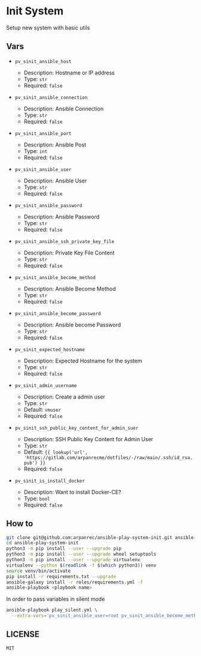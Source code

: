 # Init System

Setup new system with basic utils

## Vars

- `pv_sinit_ansible_host`

  - Description: Hostname or IP address
  - Type: `str`
  - Required: `false`

- `pv_sinit_ansible_connection`

  - Description: Ansible Connection
  - Type: `str`
  - Required: `false`

- `pv_sinit_ansible_port`

  - Description: Ansible Post
  - Type: `int`
  - Required: `false`

- `pv_sinit_ansible_user`

  - Description: Ansible User
  - Type: `str`
  - Required: `false`

- `pv_sinit_ansible_password`

  - Description: Ansible Password
  - Type: `str`
  - Required: `false`

- `pv_sinit_ansible_ssh_private_key_file`

  - Description: Private Key File Content
  - Type: `str`
  - Required: `false`

- `pv_sinit_ansible_become_method`

  - Description: Ansible Become Method
  - Type: `str`
  - Required: `false`

- `pv_sinit_ansible_become_password`

  - Description: Ansible become Password
  - Type: `str`
  - Required: `false`

- `pv_sinit_expected_hostname`

  - Description: Expected Hostname for the system
  - Type: `str`
  - Required: `false`

- `pv_sinit_admin_username`

  - Description: Create a admin user
  - Type: `str`
  - Default: `vmuser`
  - Required: `false`

- `pv_sinit_ssh_public_key_content_for_admin_suer`

  - Description: SSH Public Key Content for Admin User
  - Type: `str`
  - Default: `{{ lookup('url', 'https://gitlab.com/arpanrecme/dotfiles/-/raw/main/.ssh/id_rsa.pub') }}`
  - Required: `false`

- `pv_sinit_is_install_docker`
  - Description: Want to install Docker-CE?
  - Type: `bool`
  - Required: `false`

## How to

```bash
git clone git@github.com:arpanrec/ansible-play-system-init.git ansible-play-system-init
cd ansible-play-system-init
python3 -m pip install --user --upgrade pip
python3 -m pip install --user --upgrade wheel setuptools
python3 -m pip install --user --upgrade virtualenv
virtualenv --python $(readlink -f $(which python3)) venv
source venv/bin/activate
pip install -r requirements.txt --upgrade
ansible-galaxy install -r roles/requirements.yml -f
ansible-playbook <playbook name>
```

In order to pass variables in silent mode

```bash
ansible-playbook play_silent.yml \
  --extra-vars='pv_sinit_ansible_user=root pv_sinit_ansible_become_method=su'
```

## LICENSE

`MIT`
